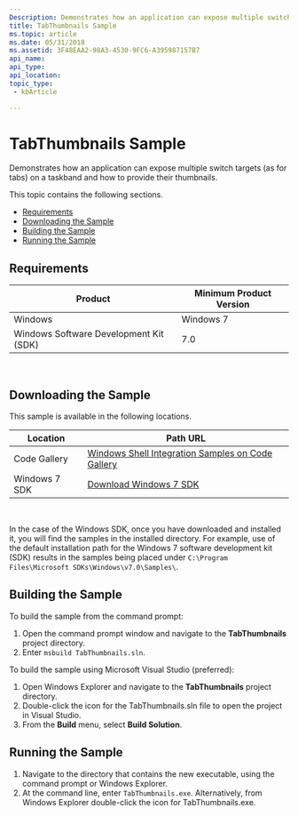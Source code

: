 ```yaml
---
Description: Demonstrates how an application can expose multiple switch targets (as for tabs) on a taskband and how to provide their thumbnails.
title: TabThumbnails Sample
ms.topic: article
ms.date: 05/31/2018
ms.assetid: 3F48EAA2-98A3-4530-9FC6-A395987157B7
api_name: 
api_type: 
api_location: 
topic_type: 
 - kbArticle

---
```


# TabThumbnails Sample

Demonstrates how an application can expose multiple switch targets (as for tabs) on a taskband and how to provide their thumbnails.

This topic contains the following sections.

-   [Requirements](#requirements)
-   [Downloading the Sample](#downloading-the-sample)
-   [Building the Sample](#building-the-sample)
-   [Running the Sample](#running-the-sample)

## Requirements



| Product                                | Minimum Product Version |
|----------------------------------------|-------------------------|
| Windows                                | Windows 7               |
| Windows Software Development Kit (SDK) | 7.0                     |



 

## Downloading the Sample

This sample is available in the following locations.



| Location      | Path URL                                                                                             |
|---------------|------------------------------------------------------------------------------------------------------|
| Code Gallery  | [Windows Shell Integration Samples on Code Gallery](https://code.msdn.microsoft.com/shellintegration) |
| Windows 7 SDK | [Download Windows 7 SDK](https://msdn.microsoft.com/windowsvista/bb980924.aspx)                            |



 

In the case of the Windows SDK, once you have downloaded and installed it, you will find the samples in the installed directory. For example, use of the default installation path for the Windows 7 software development kit (SDK) results in the samples being placed under `C:\Program Files\Microsoft SDKs\Windows\v7.0\Samples\`.

## Building the Sample

To build the sample from the command prompt:

1.  Open the command prompt window and navigate to the **TabThumbnails** project directory.
2.  Enter `msbuild TabThumbnails.sln`.

To build the sample using Microsoft Visual Studio (preferred):

1.  Open Windows Explorer and navigate to the **TabThumbnails** project directory.
2.  Double-click the icon for the TabThumbnails.sln file to open the project in Visual Studio.
3.  From the **Build** menu, select **Build Solution**.

## Running the Sample

1.  Navigate to the directory that contains the new executable, using the command prompt or Windows Explorer.
2.  At the command line, enter `TabThumbnails.exe`. Alternatively, from Windows Explorer double-click the icon for TabThumbnails.exe.

 

 



